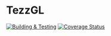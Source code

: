# TezzGL
[![Building & Testing](https://github.com/tezz-io/tezzgl/actions/workflows/build_test.yml/badge.svg)](https://github.com/tezz-io/tezzgl/actions/workflows/build_test.yml) [![Coverage Status](https://coveralls.io/repos/github/tezz-io/tezzgl/badge.svg?branch=main)](https://coveralls.io/github/tezz-io/tezzgl?branch=main) 
